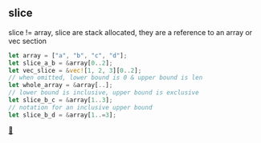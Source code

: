 ## slice

slice != array, slice are stack allocated, they are a reference to an array or vec section

```rust
let array = ["a", "b", "c", "d"];
let slice_a_b = &array[0..2];
let vec_slice = &vec![1, 2, 3][0..2];
// when omitted, lower bound is 0 & upper bound is len
let whole_array = &array[..];
// lower bound is inclusive, upper bound is exclusive
let slice_b_c = &array[1..3];
// notation for an inclusive upper bound
let slice_b_d = &array[1..=3];
```

[📒](https://doc.rust-lang.org/1.17.0/book/primitive-types.html#slices)